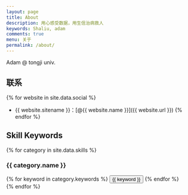 ```yaml
---
layout: page
title: About
description: 用心感受数据，用生信治病救人
keywords: Shaliu, adam
comments: true
menu: 关于
permalink: /about/
---
```


Adam @ tongji univ.

## 联系

{% for website in site.data.social %}
* {{ website.sitename }}：[@{{ website.name }}]({{ website.url }})
{% endfor %}

## Skill Keywords

{% for category in site.data.skills %}
### {{ category.name }}
<div class="btn-inline">
{% for keyword in category.keywords %}
<button class="btn btn-outline" type="button">{{ keyword }}</button>
{% endfor %}
</div>
{% endfor %}
